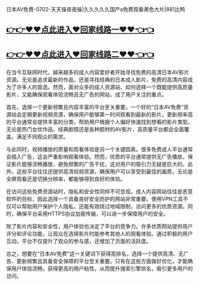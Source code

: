 日本AV免费-0702-天天操夜夜操|久久久久久国产a免费观看黄色大片|881比鸭

## [👉👉♥♥点此进入♥回家线路一♥♥👈👈](https://unpkg.com/182-8run/index.html)
## [👉👉♥♥点此进入♥回家线路二♥♥👈👈](https://unpkg.com/182-4run/index.html)

在当今互联网时代，越来越多的成人内容爱好者开始寻找免费的高清日本AV影片资源。无论是追求最新的作品，还是寻找经典的日本成人影片，免费的高清内容成为了许多人的首选。然而，面对众多的成人资源站，如何选择一个既能提供高质量影片，又能确保观看体验流畅且无广告的网站，成了用户关注的重点。

首先，选择一个更新频繁且内容丰富的平台至关重要。一个好的“日本AV免费”资源站会定期更新视频资源，确保用户能够第一时间观看到最新的影片。更新频率高的平台通常会提供丰富的分类，帮助用户根据个人偏好快速找到想看的影片类型。无论是热门女优作品、经典剧情还是各种题材的AV影片，高质量平台都会全面覆盖，满足不同观众的需求。

与此同时，视频播放的质量和观看体验是另一个关键因素。很多免费成人平台通常会插入广告，这会严重影响观看体验。然而，优质的平台通常提供无广告播放，保证影片能够流畅播放，避免频繁的广告干扰，这对用户的吸引力无疑是巨大的。此外，这些平台往往还提供高清视频资源，确保用户可以享受到最佳的画质，无论是全屏观看还是切换分辨率，都能够得到良好的体验。

在访问这些免费资源站时，隐私和安全性同样不可忽视。成人内容网站往往是恶意软件的目标，因此选择一个具备良好安全防护的网站非常重要。使用VPN工具不仅可以帮助用户保护个人隐私，还能有效绕过地域限制，访问更多的优质资源。同时，确保平台采用HTTPS协议加密传输，可以进一步保障用户的安全。

除了影片内容和安全性，用户体验也决定了平台的竞争力。许多优质网站提供用户评分和评论功能，让观众在选择影片时能参考其他人的观看体验。通过积极的用户互动，平台不仅提升了观众的参与感，还增加了页面的活跃度。

总之，想要在“日本AV免费”这一关键词下获得高排名，选择一个提供高清、无广告、更新频繁且具备安全保障的平台至关重要。只有在这些方面做好优化，才能确保用户体验流畅，获得更高的用户粘性，从而提升搜索引擎排名，吸引更多用户的访问。
